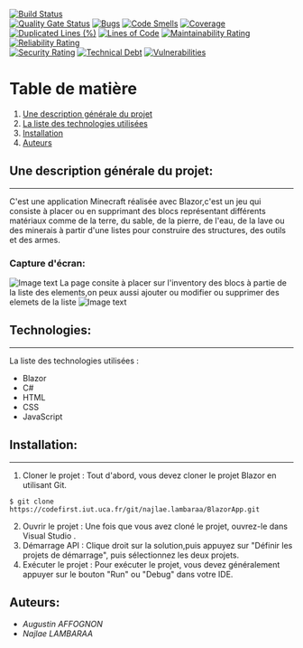 [![Build Status](https://codefirst.iut.uca.fr/api/badges/najlae.lambaraa/BlazorApp/status.svg)](https://codefirst.iut.uca.fr/najlae.lambaraa/BlazorApp)  
[![Quality Gate Status](https://codefirst.iut.uca.fr/sonar/api/project_badges/measure?project=BlazorApp&metric=alert_status)](https://codefirst.iut.uca.fr/sonar/dashboard?id=BlazorApp)
[![Bugs](https://codefirst.iut.uca.fr/sonar/api/project_badges/measure?project=BlazorApp&metric=bugs)](https://codefirst.iut.uca.fr/sonar/dashboard?id=BlazorApp)
[![Code Smells](https://codefirst.iut.uca.fr/sonar/api/project_badges/measure?project=BlazorApp&metric=code_smells)](https://codefirst.iut.uca.fr/sonar/dashboard?id=BlazorApp) 
[![Coverage](https://codefirst.iut.uca.fr/sonar/api/project_badges/measure?project=BlazorApp&metric=coverage)](https://codefirst.iut.uca.fr/sonar/dashboard?id=BlazorApp)  
[![Duplicated Lines (%)](https://codefirst.iut.uca.fr/sonar/api/project_badges/measure?project=BlazorApp&metric=duplicated_lines_density)](https://codefirst.iut.uca.fr/sonar/dashboard?id=BlazorApp)
[![Lines of Code](https://codefirst.iut.uca.fr/sonar/api/project_badges/measure?project=BlazorApp&metric=ncloc)](https://codefirst.iut.uca.fr/sonar/dashboard?id=BlazorApp)
[![Maintainability Rating](https://codefirst.iut.uca.fr/sonar/api/project_badges/measure?project=BlazorApp&metric=sqale_rating)](https://codefirst.iut.uca.fr/sonar/dashboard?id=BlazorApp)
[![Reliability Rating](https://codefirst.iut.uca.fr/sonar/api/project_badges/measure?project=BlazorApp&metric=reliability_rating)](https://codefirst.iut.uca.fr/sonar/dashboard?id=BlazorApp)  
[![Security Rating](https://codefirst.iut.uca.fr/sonar/api/project_badges/measure?project=BlazorApp&metric=security_rating)](https://codefirst.iut.uca.fr/sonar/dashboard?id=BlazorApp)
[![Technical Debt](https://codefirst.iut.uca.fr/sonar/api/project_badges/measure?project=BlazorApp&metric=sqale_index)](https://codefirst.iut.uca.fr/sonar/dashboard?id=BlazorApp)
[![Vulnerabilities](https://codefirst.iut.uca.fr/sonar/api/project_badges/measure?project=BlazorApp&metric=vulnerabilities)](https://codefirst.iut.uca.fr/sonar/dashboard?id=BlazorApp)  

 
# Table de matière 
1. [Une description générale du projet](#Une-description-générale-du-projet)
2. [La liste des technologies utilisées](#technologies)
3. [Installation](#installation)
3. [Auteurs](#auteurs)

## Une description générale du projet:
***
C'est une application Minecraft réalisée avec Blazor,c'est un jeu qui consiste à placer ou en supprimant des blocs représentant différents matériaux comme de la terre, du sable, de la pierre, de l'eau, de la lave ou des minerais à partir d'une listes pour construire des structures, des outils et des armes.
### Capture d'écran:
![Image text](https://codefirst.iut.uca.fr/git/najlae.lambaraa/BlazorApp/src/branch/doc/Documentation/doc_images/mineCraft.png)
La page consite à placer sur l'inventory des blocs à partie de la liste des elements,on peux aussi ajouter ou modifier ou supprimer des elemets de la liste
![Image text](https://codefirst.iut.uca.fr/git/najlae.lambaraa/BlazorApp/src/branch/doc/Documentation/doc_images/list.png)
## Technologies:
***
La liste des technologies utilisées :
* Blazor
* C#
* HTML
* CSS
* JavaScript

## Installation:
***
1.  Cloner le projet : Tout d'abord, vous devez cloner le projet Blazor en utilisant Git.
```
$ git clone https://codefirst.iut.uca.fr/git/najlae.lambaraa/BlazorApp.git

```
2. Ouvrir le projet : Une fois que vous avez cloné le projet, ouvrez-le dans Visual Studio .
3. Démarrage API : Clique droit sur la solution,puis appuyez sur "Définir les projets de démarrage", puis sélectionnez les deux projets.
4. Exécuter le projet : Pour exécuter le projet, vous devez généralement appuyer sur le bouton "Run" ou "Debug" dans votre IDE. 
## Auteurs:
* *Augustin AFFOGNON* 
* *Najlae LAMBARAA*
